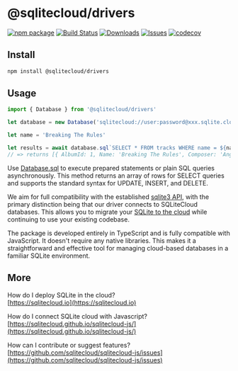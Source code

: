 # @sqlitecloud/drivers

[![npm package][npm-img]][npm-url]
[![Build Status][build-img]][build-url]
[![Downloads][downloads-img]][downloads-url]
[![Issues][issues-img]][issues-url]
[![codecov](https://codecov.io/gh/sqlitecloud/sqlitecloud-js/graph/badge.svg?token=ZOKE9WFH62)](https://codecov.io/gh/sqlitecloud/sqlitecloud-js)

## Install

```bash
npm install @sqlitecloud/drivers
```

## Usage

```ts
import { Database } from '@sqlitecloud/drivers'

let database = new Database('sqlitecloud://user:password@xxx.sqlite.cloud:8860/chinook.db')

let name = 'Breaking The Rules'

let results = await database.sql`SELECT * FROM tracks WHERE name = ${name}`
// => returns [{ AlbumId: 1, Name: 'Breaking The Rules', Composer: 'Angus Young... }]
```

Use [Database.sql](https://sqlitecloud.github.io/sqlitecloud-js/classes/Database.html#sql) to execute prepared statements or plain SQL queries asynchronously. This method returns an array of rows for SELECT queries and supports the standard syntax for UPDATE, INSERT, and DELETE.

We aim for full compatibility with the established [sqlite3 API](https://www.npmjs.com/package/sqlite3), with the primary distinction being that our driver connects to SQLiteCloud databases. This allows you to migrate your [SQLite to the cloud](https://sqlitecloud.io) while continuing to use your existing codebase.

The package is developed entirely in TypeScript and is fully compatible with JavaScript. It doesn't require any native libraries. This makes it a straightforward and effective tool for managing cloud-based databases in a familiar SQLite environment.

## More

How do I deploy SQLite in the cloud?  
[https://sqlitecloud.io](https://sqlitecloud.io)

How do I connect SQLite cloud with Javascript?  
[https://sqlitecloud.github.io/sqlitecloud-js/](https://sqlitecloud.github.io/sqlitecloud-js/)

How can I contribute or suggest features?  
[https://github.com/sqlitecloud/sqlitecloud-js/issues](https://github.com/sqlitecloud/sqlitecloud-js/issues)

[build-img]: https://github.com/sqlitecloud/sqlitecloud-js/actions/workflows/build-test-deploy.yml/badge.svg
[build-url]: https://github.com/sqlitecloud/sqlitecloud-js/actions/workflows/build-test-deploy.yml
[downloads-img]: https://img.shields.io/npm/dt/sqlitecloud-js
[downloads-url]: https://www.npmtrends.com/sqlitecloud-js
[npm-img]: https://img.shields.io/npm/v/sqlitecloud-js
[npm-url]: https://www.npmjs.com/package/sqlitecloud-js
[issues-img]: https://img.shields.io/github/issues/sqlitecloud/sqlitecloud-js
[issues-url]: https://github.com/sqlitecloud/sqlitecloud-js/issues
